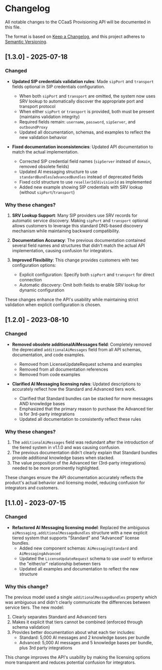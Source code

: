 # Changelog

All notable changes to the CCaaS Provisioning API will be documented in this file.

The format is based on [Keep a Changelog](https://keepachangelog.com/en/1.0.0/),
and this project adheres to [Semantic Versioning](https://semver.org/spec/v2.0.0.html).

## [1.3.0] - 2025-07-18

### Changed

- **Updated SIP credentials validation rules**: Made `sipPort` and `transport` fields optional in SIP credentials configuration.
  - When both `sipPort` and `transport` are omitted, the system now uses SRV lookup to automatically discover the appropriate port and transport protocol
  - When either `sipPort` or `transport` is provided, both must be present (maintains validation integrity)
  - Required fields remain: `username`, `password`, `sipServer`, and `outboundProxy`
  - Updated all documentation, schemas, and examples to reflect the new validation behavior

- **Fixed documentation inconsistencies**: Updated API documentation to match the actual implementation.
  - Corrected SIP credential field names (`sipServer` instead of `domain`, removed obsolete fields)
  - Updated AI messaging structure to use `standardBundles`/`advancedBundles` instead of deprecated fields
  - Fixed ccId structure to use `resellerId`/`divisionId` as implemented
  - Added new example showing SIP credentials with SRV lookup (without `sipPort`/`transport`)

### Why these changes?

1. **SRV Lookup Support**: Many SIP providers use SRV records for automatic service discovery. Making `sipPort` and `transport` optional allows customers to leverage this standard DNS-based discovery mechanism while maintaining backward compatibility.

2. **Documentation Accuracy**: The previous documentation contained several field names and structures that didn't match the actual API implementation, causing confusion for integrators.

3. **Improved Flexibility**: This change provides customers with two configuration options:
   - Explicit configuration: Specify both `sipPort` and `transport` for direct connection
   - Automatic discovery: Omit both fields to enable SRV lookup for dynamic configuration

These changes enhance the API's usability while maintaining strict validation when explicit configuration is chosen.

## [1.2.0] - 2023-08-10

### Changed

- **Removed obsolete additionalAiMessages field**: Completely removed the deprecated `additionalAiMessages` field from all API schemas, documentation, and code examples.
  - Removed from LicenseUpdateRequest schema and examples
  - Removed from all documentation references
  - Removed from code examples

- **Clarified AI Messaging licensing rules**: Updated descriptions to accurately reflect how the Standard and Advanced tiers work.
  - Clarified that Standard bundles can be stacked for more messages AND knowledge bases
  - Emphasized that the primary reason to purchase the Advanced tier is for 3rd-party integrations
  - Updated all documentation to consistently reflect these rules

### Why these changes?

1. The `additionalAiMessages` field was redundant after the introduction of the tiered system in v1.1.0 and was causing confusion.
2. The previous documentation didn't clearly explain that Standard bundles provide additional knowledge bases when stacked.
3. The value proposition of the Advanced tier (3rd-party integrations) needed to be more prominently highlighted.

These changes ensure the API documentation accurately reflects the product's actual behavior and licensing model, reducing confusion for integrators and customers.

## [1.1.0] - 2023-07-15

### Changed

- **Refactored AI Messaging licensing model**: Replaced the ambiguous `aiMessaging.additionalMessageBundles` structure with a new explicit tiered system that supports "Standard" and "Advanced" license bundles.
  - Added new component schemas: `AiMessagingStandard` and `AiMessagingAdvanced`
  - Updated the `LicenseUpdateRequest` schema to use `oneOf` to enforce the "either/or" relationship between tiers
  - Updated all examples and documentation to reflect the new structure

### Why this change?

The previous model used a single `additionalMessageBundles` property which was ambiguous and didn't clearly communicate the differences between service tiers. The new model:

1. Clearly separates Standard and Advanced tiers
2. Makes it explicit that tiers cannot be combined (enforced through schema validation)
3. Provides better documentation about what each tier includes:
   - Standard: 5,000 AI messages and 2 knowledge bases per bundle
   - Advanced: 5,000 AI messages and 5 knowledge bases per bundle, plus 3rd party integrations

This change improves the API's usability by making the licensing options more transparent and reduces potential confusion for integrators.

